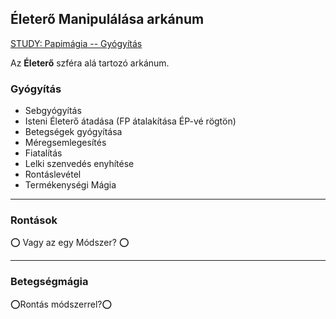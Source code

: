 ## Életerő Manipulálása arkánum

[STUDY: Papimágia -- Gyógyítás](https://github.com/kaktusztea/szilankrpg/wiki/STUDY.papimagia.szfera.gyogyitas#papi-mágia---gyógyítás-szféra)

Az **Életerő** szféra alá tartozó arkánum.

### Gyógyítás

- Sebgyógyítás
- Isteni Életerő átadása (FP átalakítása ÉP-vé rögtön)
- Betegségek gyógyítása
- Méregsemlegesítés
- Fiatalítás
- Lelki szenvedés enyhítése
- Rontáslevétel
- Termékenységi Mágia

---
### Rontások

⭕ Vagy az egy Módszer? ⭕

---
### Betegségmágia

⭕Rontás módszerrel?⭕
